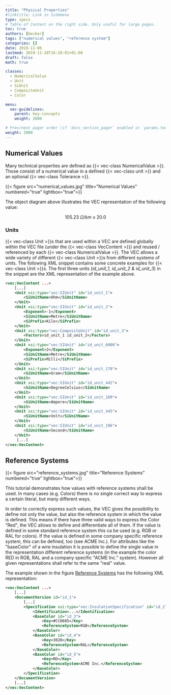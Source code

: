 ```yaml
---
title: "Physical Properties"
#linktitle: Link in Sidemenu
type: specs
# Table of Content on the right side. Only useful for large pages.
toc: true
authors: [becker]
tags: ["numerical values", "reference system"]
categories: []
date: 2019-11-06
lastmod: 2019-11-28T16:20:01+01:00
draft: false
math: true

classes:
  - NumericalValue
  - Unit
  - SiUnit
  - CompositeUnit
  - Color

menu:
  vec-guidelines:
    parent: key-concepts
    weight: 2000

# Prev/next pager order (if `docs_section_pager` enabled in `params.toml`)
weight: 2000
---
```

## Numerical Values 

Many technical properties are defined as {{< vec-class NumericalValue >}}. Those consist of a numerical value in a defined  {{< vec-class unit >}} and an optional {{< vec-class Tolerance >}}.

{{< figure src="numerical_values.jpg" title="Numerical Values" numbered="true" lightbox="true">}} 

The object diagram above illustrates the VEC representation of the following value: 

$$105.23 \ \Omega /km \pm 20.0$$ 

### Units
{{< vec-class Unit >}}s that are used within a VEC are defined globally within the VEC file (under the {{< vec-class VecContent >}}) and reused / referenced by each {{< vec-class NumericalValue >}}. The VEC allows a wide variety of different {{< vec-class Unit >}}s from different systems of units. The following XML snippet contains some concrete examples for {{< vec-class Unit >}}s. The first three units (*id_unit_1, id_unit_2 & id_unit_3*) in the snippet are the XML representation of the example above.

```xml
<vec:VecContent ...>
    [...]
    <Unit xsi:type="vec:SIUnit" id="id_unit_1">
        <SiUnitName>Ohm</SiUnitName>
    </Unit>
    <Unit xsi:type="vec:SIUnit" id="id_unit_2">
        <Exponent>-1</Exponent>
        <SiUnitName>Metre</SiUnitName>
        <SiPrefix>Kilo</SiPrefix>
    </Unit>
    <Unit xsi:type="vec:CompositeUnit" id="id_unit_3">
        <Factors>id_unit_1 id_unit_2</Factors>
    </Unit>
    <Unit xsi:type="vec:SIUnit" id="id_unit_6000">
        <Exponent>2</Exponent>
        <SiUnitName>Metre</SiUnitName>
        <SiPrefix>Milli</SiPrefix>
    </Unit>
    <Unit xsi:type="vec:SIUnit" id="id_unit_170">
        <SiUnitName>Gram</SiUnitName>
    </Unit>
    <Unit xsi:type="vec:SIUnit" id="id_unit_442">
        <SiUnitName>DegreeCelsius</SiUnitName>
    </Unit>
    <Unit xsi:type="vec:SIUnit" id="id_unit_189">
        <SiUnitName>Ampere</SiUnitName>
    </Unit>
    <Unit xsi:type="vec:SIUnit" id="id_unit_445">
        <SiUnitName>Volt</SiUnitName>
    </Unit>
    <Unit xsi:type="vec:SIUnit" id="id_unit_196">
        <SiUnitName>Second</SiUnitName>
    </Unit>
     [...]
</vec:VecContent>
```

## Reference Systems
{{< figure src="reference_systems.jpg" title="Reference Systems" numbered="true" lightbox="true">}} 

This tutorial demonstrates how values with reference systems shall be used. In many cases (e.g. Colors) there is no single correct way to express a certain literal, but many different ways.

In order to correctly express such values, the VEC gives the possibility to define not only the value, but also the reference system in which the value is defined. This means if there have three valid ways to express the Color "Red", the VEC allows to define and differentiate all of them. If the value is defined in some standard reference system this ca be used (e.g. RGB or RAL for colors). If the value is defined in some company specific reference system, this can be defined, too (see ACME Inc.). For attributes like the "baseColor" of a wire insulation it is possible to define the single value in the representation different reference systems (in the example the color RED in RGB, RAL and a company specific "ACME Inc." system). However all given representations shall refer to the same "real" value.

The example shown in the figure [Reference Systems](#figure-reference-systems) has the following XML representation:
```xml
<vec:VecContent ...>
    [...]
    <DocumentVersion id="id_1">
        [...]
        <Specification xsi:type="vec:InsulationSpecification" id="id_2">
            <Identification>...</Identification>
            <BaseColor id="id_3">
                <Key>#CC0605</Key>
                <ReferenceSystem>RGB</ReferenceSystem>
            </BaseColor>
            <BaseColor id="id_4">
                <Key>3020</Key>
                <ReferenceSystem>RAL</ReferenceSystem>
            </BaseColor>
            <BaseColor id="id_5">
                <Key>RD</Key>
                <ReferenceSystem>ACME Inc.</ReferenceSystem>
            </BaseColor>
        </Specification>
    </DocumentVersion>
    [...]
</vec:VecContent>
```